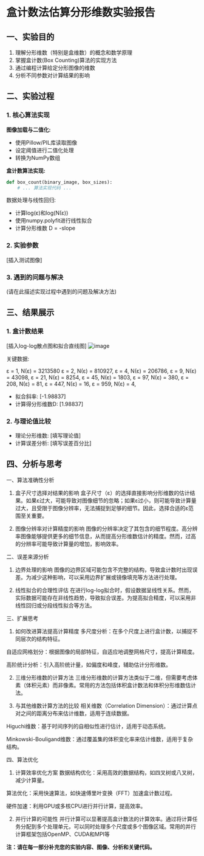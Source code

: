 # 盒计数法估算分形维数实验报告

## 一、实验目的

1. 理解分形维数（特别是盒维数）的概念和数学原理
2. 掌握盒计数(Box Counting)算法的实现方法
3. 通过编程计算给定分形图像的维数
4. 分析不同参数对计算结果的影响

## 二、实验过程

### 1. 核心算法实现

**图像加载与二值化:**
- 使用Pillow/PIL库读取图像
- 设定阈值进行二值化处理
- 转换为NumPy数组

**盒计数算法实现:**
```python
def box_count(binary_image, box_sizes):
    # ... 算法实现代码 ...
```
数据处理与线性回归:

- 计算log(ε)和log(N(ε))
- 使用numpy.polyfit进行线性拟合
- 计算分形维数 D = -slope
### 2. 实验参数
[插入测试图像]


### 3. 遇到的问题与解决
(请在此描述实现过程中遇到的问题及解决方法)

## 三、结果展示
### 1. 盒计数结果
[插入log-log散点图和拟合直线图]
![image](https://github.com/user-attachments/assets/46a49fcb-0153-4cb2-ba2e-c6bbc41e2861)

关键数据:

ε =    1, N(ε) = 3213580
ε =    2, N(ε) = 810927, 
ε =    4, N(ε) = 206786, 
ε =    9, N(ε) =  43098, 
ε =   21, N(ε) =   8254, 
ε =   45, N(ε) =   1803, 
ε =   97, N(ε) =    380, 
ε =  208, N(ε) =     81, 
ε =  447, N(ε) =     16, 
ε =  959, N(ε) =      4, 
- 拟合斜率: [-1.98837]
- 计算得分形维数D: [1.98837]
### 2. 与理论值比较
- 理论分形维数: [填写理论值]
- 计算误差分析: [填写误差百分比]
## 四、分析与思考
一、算法准确性分析
1. 盒子尺寸选择对结果的影响
盒子尺寸（ε）的选择直接影响分形维数的估计结果。​如果ε过大，可能导致对图像细节的忽略；​如果ε过小，则可能导致计算量过大，且受限于图像分辨率，无法捕捉到足够的细节。​因此，选择合适的ε范围至关重要。​

2. 图像分辨率对计算精度的影响
图像的分辨率决定了其包含的细节程度。​高分辨率图像能够提供更多的细节信息，从而提高分形维数估计的精度。​然而，过高的分辨率可能导致计算量的增加，影响效率。​

二、误差来源分析
1. 边界处理的影响
图像的边界区域可能包含不完整的结构，导致盒计数时出现误差。​为减少这种影响，可以采用边界扩展或镜像填充等方法进行处理。​

2. 线性拟合的合理性评估
在进行log-log拟合时，假设数据呈线性关系。然而，实际数据可能存在非线性趋势，导致拟合误差。​为提高拟合精度，可以采用非线性回归或分段线性拟合等方法。​

三、扩展思考
1. 如何改进算法提高计算精度
多尺度分析：​在多个尺度上进行盒计数，以捕捉不同层次的结构特征。

自适应网格划分：​根据图像的局部特征，自适应地调整网格尺寸，提高计算精度。

高阶统计分析：​引入高阶统计量，如偏度和峰度，辅助估计分形维数。​

2. 三维分形维数的计算方法
三维分形维数的计算方法类似于二维，但需要考虑体素（体积元素）而非像素。​常用的方法包括体积盒计数法和体积分形维数估计法。​

3. 与其他维数计算方法的比较
相关维数（Correlation Dimension）：​通过计算点对之间的距离分布来估计维数，适用于连续数据。

Higuchi维数：​基于时间序列的自相似性进行估计，适用于动态系统。

Minkowski-Bouligand维数：​通过覆盖集的体积变化率来估计维数，适用于复杂结构。​

四、算法优化
1. 计算效率优化方案
数据结构优化：​采用高效的数据结构，如四叉树或八叉树，减少计算量。

算法优化：​采用快速算法，如快速傅里叶变换（FFT）加速盒计数过程。

硬件加速：​利用GPU或多核CPU进行并行计算，提高效率。​

2. 并行计算的可能性
并行计算可以显著提高盒计数法的计算效率。​通过将计算任务分配到多个处理单元，可以同时处理多个尺度或多个图像区域。​常用的并行计算框架包括OpenMP、CUDA和MPI等

**注：请在每一部分补充您的实验内容、图像、分析和关键代码。**
